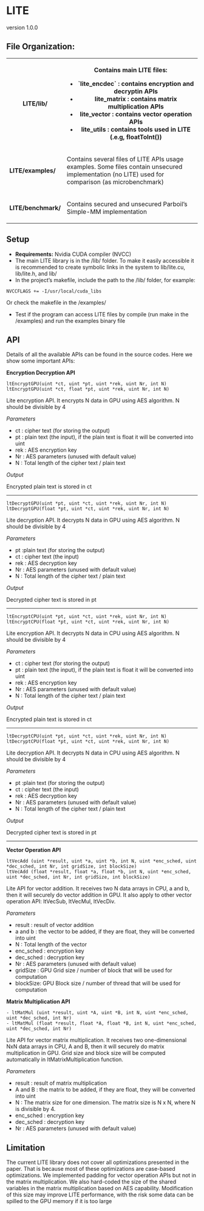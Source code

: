 # LITE

version 1.0.0

## File Organization:


<table><tbody><tr><th><p><strong>LITE/lib/</strong></p></th><th><p>Contains main LITE files:</p><ul><li>`lite_encdec` : contains encryption and decryptin APIs</li><li>lite_matrix : contains matrix multiplication APIs</li><li>lite_vector : contains vector operation APIs</li><li>lite_utils : contains tools used in LITE (.e.g, floatToInt())</li></ul></th></tr><tr><td><p><strong>LITE/examples/</strong></p></td><td><p>Contains several files of LITE APIs usage examples. Some files contain unsecured implementation (no LITE) used for comparison (as microbenchmark)</p></td></tr><tr><td><p><strong>LITE/benchmark/</strong></p></td><td><p>Contains secured and unsecured Parboil’s Simple-MM implementation</p></td></tr></tbody></table>

## Setup

- **Requirements:** Nvidia CUDA compiler (NVCC)
- The main LITE library is in the /lib/ folder. To make it easily accessible it is recommended to create symbolic links in the system to lib/lite.cu, lib/lite.h, and lib/
- In the project’s makefile, include the path to the /lib/ folder, for example:

```
NVCCFLAGS += -I/usr/local/cuda_libs
```

Or check the makefile in the /examples/

- Test if the program can access LITE files by compile (run make in the /examples) and run the examples binary file

## API

Details of all the available APIs can be found in the source codes. Here we show some important APIs:

**Encryption Decryption API**

```
ltEncryptGPU(uint *ct, uint *pt, uint *rek, uint Nr, int N)
ltEncryptGPU(uint *ct, float *pt, uint *rek, uint Nr, int N)
```
Lite encryption API. It encrypts N data in GPU using AES algorithm. N should be divisible by 4

*Parameters*

- ct : cipher text (for storing the output)
- pt : plain text (the input), if the plain text is float it will be converted into uint
- rek : AES encryption key
- Nr : AES parameters (unused with default value)
- N : Total length of the cipher text / plain text

*Output*

Encrypted plain text is stored in ct
___

```
ltDecryptGPU(uint *pt, uint *ct, uint *rek, uint Nr, int N)
ltDecryptGPU(float *pt, uint *ct, uint *rek, uint Nr, int N)
```
Lite decryption API. It decrypts N data in GPU using AES algorithm. N should be divisible by 4

*Parameters*

- pt :plain text (for storing the output)
- ct : cipher text (the input)
- rek : AES decryption key
- Nr : AES parameters (unused with default value)
- N : Total length of the cipher text / plain text

*Output*

Decrypted cipher text is stored in pt
___
```        
ltEncryptCPU(uint *pt, uint *ct, uint *rek, uint Nr, int N)
ltEncryptCPU(float *pt, uint *ct, uint *rek, uint Nr, int N)
```
Lite encryption API. It decrypts N data in CPU using AES algorithm. N should be divisible by 4

*Parameters*

- ct : cipher text (for storing the output)
- pt : plain text (the input), if the plain text is float it will be converted into uint
- rek : AES encryption key
- Nr : AES parameters (unused with default value)
- N : Total length of the cipher text / plain text

*Output*

Encrypted plain text is stored in ct
___
```
ltDecryptCPU(uint *pt, uint *ct, uint *rek, uint Nr, int N)
ltDecryptCPU(float *pt, uint *ct, uint *rek, uint Nr, int N)
```
Lite decryption API. It decrypts N data in CPU using AES algorithm. N should be divisible by 4

*Parameters*

- pt :plain text (for storing the output)
- ct : cipher text (the input)
- rek : AES decryption key
- Nr : AES parameters (unused with default value)
- N : Total length of the cipher text / plain text

*Output*

Decrypted cipher text is stored in pt
___

**Vector Operation API**
```
ltVecAdd (uint *result, uint *a, uint *b, int N, uint *enc_sched, uint *dec_sched, int Nr, int gridSize, int blockSize)
ltVecAdd (float *result, float *a, float *b, int N, uint *enc_sched, uint *dec_sched, int Nr, int gridSize, int blockSize)
```

Lite API for vector addition. It receives two N data arrays in CPU, a and b, then it will securely do vector addition in GPU. It also apply to other vector operation API: ltVecSub, ltVecMul, ltVecDiv.

*Parameters*

- result : result of vector addition
- a and b : the vector to be added, if they are float, they will be converted into uint
- N : Total length of the vector
- enc_sched : encryption key
- dec_sched : decryption key
- Nr : AES parameters (unused with default value)
- gridSize : GPU Grid size / number of block that will be used for computation
- blockSize: GPU Block size / number of thread that will be used for computation

**Matrix Multiplication API**
```
- ltMatMul (uint *result, uint *A, uint *B, int N, uint *enc_sched, uint *dec_sched, int Nr)
- ltMatMul (float *result, float *A, float *B, int N, uint *enc_sched, uint *dec_sched, int Nr)
```
Lite API for vector matrix multiplication. It receives two one-dimensional NxN data arrays in CPU, A and B, then it will securely do matrix multiplication in GPU. Grid size and block size will be computed automatically in ltMatrixMultiplication function.

*Parameters*

- result : result of matrix multiplication
- A and B : the matrix to be added, if they are float, they will be converted into uint
- N : The matrix size for one dimension. The matrix size is N x N, where N is divisible by 4.
- enc_sched : encryption key
- dec_sched : decryption key
- Nr : AES parameters (unused with default value)

## Limitation

The current LITE library does not cover all optimizations presented in the paper. That is because most of these optimizations are case-based optimizations. We implemented padding for vector operation APIs but not in the matrix multiplication. We also hard-coded the size of the shared variables in the matrix multiplication based on AES capability. Modification of this size may improve LITE performance, with the risk some data can be spilled to the GPU memory if it is too large
